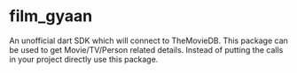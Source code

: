 # film_gyaan
An unofficial dart SDK which will connect to TheMovieDB. This package can be used to get Movie/TV/Person related details. Instead of putting the calls in your project directly use this package.
